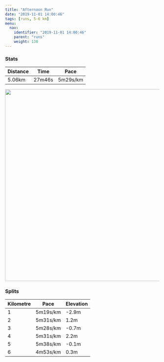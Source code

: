 ```yaml
---
title: "Afternoon Run"
date: "2019-11-01 14:00:46"
tags: [runs, 5-6 km]
menu:
  nav:
    identifier: "2019-11-01 14:00:46"
    parent: "runs"
    weight: 130
---
```


### Stats

| Distance | Time | Pace |
|----------|------|------|
|5.06km|27m46s|5m29s/km|

<img src='https://maps.googleapis.com/maps/api/staticmap?maptype=terrain&path=enc:qqjeI`zyLLj@n@lA~@pCNNl@\ZTr@ZX\`@UNAV@VJP?TBRHNNb@h@NZPr@v@|BfBlCZ\T^NLd@xARHDFPn@p@`ARb@hA~CVbAj@dB\lAv@|Df@|C\fBT|Ah@`Fd@`DN~A\fCd@dFANCDQJC@CCO{AA]D?@D`@fCB~@Cf@JnAB|@EfCBnBB\BpCCbA?z@EhC@pBIv@?HHZ?p@ErA?xAQbAU`AAl@Gn@@n@Ea@DoAZu@TUDMHg@SeBD]JWPOEgAOSIc@A_@HuAAc@IcAEeD?]B[DSPuC@q@Cc@D_ACo@?_BEy@O_@ScAAiACq@QcAEkAcAiIYeBISCA_@DECc@o@Y{@Ig@Y_A_@w@Uc@Oi@E[Y}@OaAIaAOs@@{AM{BIUK_ASy@gAgDS[qB{EYa@g@i@c@WoAYmAm@a@WWW[s@GGK@g@\I@GGeD{H[{@]uAaAqCU_AUq@QgA?U@IBASGI[W]Me@QWA_@R_ACc@Io@IEJgAAEMKSIKIKKAGJWLO\m@BCp@VREb@a@Jm@RSNDFJRRHPLl@v@tB&key=AIzaSyBPVQ_iynBzLujdhfLzy8Z-5zczbktE55k&size=800x800&scale=2&markers=color:yellow|label:S|53.47113,-2.26737&markers=color:green|label:F|53.470580000000034,-2.264530000000001' width='625' />

### Splits

| Kilometre | Pace | Elevation |
|------|------|-----------|
|1|5m19s/km|-2.9m|
|2|5m31s/km|1.2m|
|3|5m28s/km|-0.7m|
|4|5m31s/km|2.2m|
|5|5m38s/km|-0.1m|
|6|4m53s/km|0.3m|
